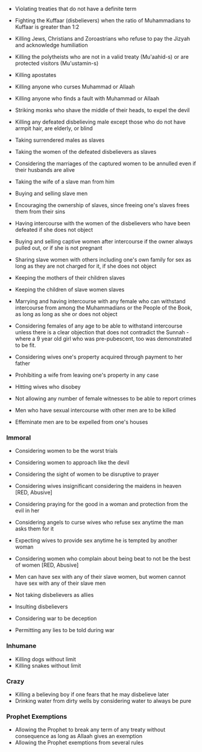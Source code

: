 
- Violating treaties that do not have a definite term
- Fighting the Kuffaar (disbelievers) when the ratio of Muhammadians to Kuffaar is greater than 1:2
- Killing Jews, Christians and Zoroastrians who refuse to pay the Jizyah and acknowledge humiliation
- Killing the polytheists who are not in a valid treaty (Mu'aahid-s) or are protected visitors (Mu'ustamin-s)
- Killing apostates
- Killing anyone who curses Muhammad or Allaah
- Killing anyone who finds a fault with Muhammad or Allaah
- Striking monks who shave the middle of their heads, to expel the devil

- Killing any defeated disbelieving male except those who do not have armpit hair, are elderly, or blind
- Taking surrendered males as slaves
- Taking the women of the defeated disbelievers as slaves
- Considering the marriages of the captured women to be annulled even if their husbands are alive
- Taking the wife of a slave man from him

- Buying and selling slave men
- Encouraging the ownership of slaves, since freeing one's slaves frees them from their sins
- Having intercourse with the women of the disbelievers who have been defeated if she does not object
- Buying and selling captive women after intercourse if the owner always pulled out, or if she is not pregnant
- Sharing slave women with others including one's own family for sex as long as they are not charged for it, if she does not object

- Keeping the mothers of their children slaves
- Keeping the children of slave women slaves

- Marrying and having intercourse with any female who can withstand intercourse from among the Muhammadians or the People of the Book, as long as long as she or does not object

- Considering females of any age to be able to withstand intercourse unless there is a clear objection that does not contradict the Sunnah - where a 9 year old girl who was pre-pubescent, too was demonstrated to be fit.

- Considering wives one's property acquired through payment to her father
- Prohibiting a wife from leaving one's property in any case
- Hitting wives who disobey

- Not allowing any number of female witnesses to be able to report crimes

- Men who have sexual intercourse with other men are to be killed
- Effeminate men are to be expelled from one's houses

### Immoral

- Considering women to be the worst trials
- Considering women to approach like the devil
- Considering the sight of women to be disruptive to prayer
- Considering wives insignificant considering the maidens in heaven [RED, Abusive]
- Considering praying for the good in a woman and protection from the evil in her
- Considering angels to curse wives who refuse sex anytime the man asks them for it
- Expecting wives to provide sex anytime he is tempted by another woman
- Considering women who complain about being beat to not be the best of women [RED, Abusive]

- Men can have sex with any of their slave women, but women cannot have sex with any of their slave men

- Not taking disbelievers as allies
- Insulting disbelievers

- Considering war to be deception
- Permitting any lies to be told during war

### Inhumane

- Killing dogs without limit
- Killing snakes without limit

### Crazy

- Killing a believing boy if one fears that he may disbelieve later
- Drinking water from dirty wells by considering water to always be pure

### Prophet Exemptions

- Allowing the Prophet to break any term of any treaty without consequence as long as Allaah gives an exemption
- Allowing the Prophet exemptions from several rules